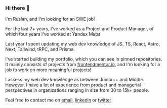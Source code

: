 ### Hi there 👋

I'm Ruslan, and I'm looking for an SWE job! 

For the last 7+ years, I've worked as a Project and Product Manager, of which four years I've worked at Yandex Maps.

Last year I spent updating my web dev knowledge of JS, TS, React, Astro, Next, Tailwind, tRPC, and Prisma. 

I've started building my portfolio, which you can see in pinned repositories. It mainly consists of projects from [frontendmentor.io](https://www.frontendmentor.io/), and I'm looking for a job to work on more meaningful projects!

I assess my web dev knowledge as between Junior++ and Middle. However, I have a lot of experience from product and managerial perspectives in organizations ranging in size from 30 to 15k+ people.

Feel free to contact me on [email](mailto:ruslan.msv@gmail.com), [linkedin](https://linkedin.com/in/ruslanmsv) or [twitter](https://twitter.com/ruslanmsv)
